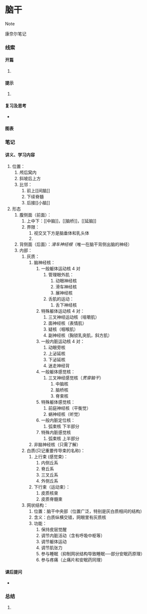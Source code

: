 # 脑干

> [!NOTE]
> 康奈尔笔记

### 线索
#### 开篇
1. 
#### 提示
1. 
#### 复习及思考
- 
#### 图表

### 笔记
#### 讲义、学习内容
1. 位置：
	1. 颅后窝内
	2. 斜坡后上方
	3. 比邻：
		1. 前上[[间脑]]
		2. 下续脊髓
		3. 后接[[小脑]]
2. 形态
	1. 腹侧面（前面）：
		1.  上中下：[[中脑]]，[[脑桥]]，[[延脑]]
		2. 界限：
			1. 视交叉下方是脑垂体和乳头体
			2. 
	2. 背侧面（后面）：*滑车神经根*（唯一在脑干背侧出脑的神经）
	3. 内部：
		1. 灰质：
			1. 脑神经核：
				1. 一般躯体运动核 4 对
					1. 管理眼外肌：
						1. 动眼神经核
						2. 滑车神经核
						3. 展神经核
					2. 舌肌的运动：
						1. 舌下神经核
				2. 特殊躯体运动核 4 对：
					1. 三叉神经运动核（咀嚼肌）
					2. 面神经核（表情肌）
					3. 疑核（咽喉肌）
					4. 副神经核（胸锁乳突肌，斜方肌）
				3. 一般内脏运动核 4 对：
					1. 动眼旁核
					2. 上泌延核
					3. 下泌延核
					4. 迷走神经背
				4. 一般躯体感觉核：
					1. 三叉神经感觉核（*贯穿脑干*）
						1. 中脑核
						2. 脑桥核
						3. 脊束核
				5. 特殊躯体感觉核：
					1. 前庭神经核（平衡觉）
					2. 蜗神经核（听觉）
				6. 一般内脏定位核：
					1. 弧束核 下半部分
				7. 特殊内脏感觉核
					1. 弧束核 上半部分
			2. 非脑神经核（只需了解）
		2. 白质(只记重要传导束的名称)：
			1. 上行束 (感觉束)：
				1. 内侧丘系
				2. 脊丘系
				3. 三叉丘系
				4. 外侧丘系
			2. 下行束（运动束）：
				1. 皮质核束
				2. 皮质脊髓束
		3. 网状结构：
			1. 位置：脑干中央部（位置广泛，特别是灰白质相间的结构）
			2. 含义：白质纵横交错，网眼里有灰质核
			3. 功能：
				1. 保持皮层觉醒
				2. 调节内脏活动（含有呼吸中枢等）
				3. 调节躯体运动
				4. 调节肌张力
				5. 参与睡眠（抑制网状结构导致睡眠──部分安眠药原理）
				6. 参与疼痛（止痛片和安眠药同理）
#### 课后提问
- 
### 总结
1. 